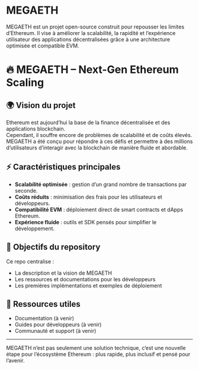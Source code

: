# MEGAETH
MEGAETH est un projet open-source construit pour repousser les limites d’Ethereum. Il vise à améliorer la scalabilité, la rapidité et l’expérience utilisateur des applications décentralisées grâce à une architecture optimisée et compatible EVM.
# 🔥 MEGAETH – Next-Gen Ethereum Scaling  

## 🌍 Vision du projet  
Ethereum est aujourd’hui la base de la finance décentralisée et des applications blockchain.  
Cependant, il souffre encore de problèmes de scalabilité et de coûts élevés.  
MEGAETH a été conçu pour répondre à ces défis et permettre à des millions d’utilisateurs d’interagir avec la blockchain de manière fluide et abordable.  

## ⚡ Caractéristiques principales  
- **Scalabilité optimisée** : gestion d’un grand nombre de transactions par seconde.  
- **Coûts réduits** : minimisation des frais pour les utilisateurs et développeurs.  
- **Compatibilité EVM** : déploiement direct de smart contracts et dApps Ethereum.  
- **Expérience fluide** : outils et SDK pensés pour simplifier le développement.  

## 📖 Objectifs du repository  
Ce repo centralise :  
- La description et la vision de MEGAETH  
- Les ressources et documentations pour les développeurs  
- Les premières implémentations et exemples de déploiement  

## 🔗 Ressources utiles  
- Documentation (à venir)  
- Guides pour développeurs (à venir)  
- Communauté et support (à venir)  

---  

MEGAETH n’est pas seulement une solution technique, c’est une nouvelle étape pour l’écosystème Ethereum : plus rapide, plus inclusif et pensé pour l’avenir.  
